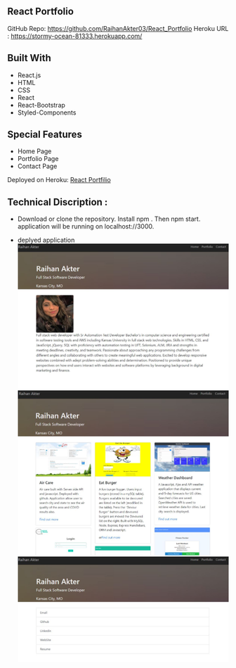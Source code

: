## React Portfolio

GitHub Repo:
https://github.com/RaihanAkter03/React_Portfolio
Heroku URL : https://stormy-ocean-81333.herokuapp.com/


## Built With
* React.js
* HTML
* CSS
* React
* React-Bootstrap
* Styled-Components


 
## Special Features
- Home Page
- Portfolio Page
- Contact  Page


Deployed on Heroku: <a href="https://stormy-ocean-81333.herokuapp.com/" target="blank">React Portfilio</a>


## Technical Discription :

* Download or clone the repository. Install npm . Then npm start. application will be running on localhost://3000.

* deplyed application 
![Deployed Application](src/assets/images/homepage.JPG)
![Deployed Application](src/assets/images/portfolio.JPG)
![Deployed Application](src/assets/images/contact.JPG)




